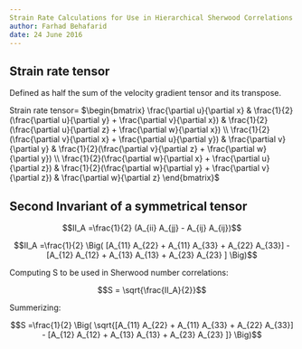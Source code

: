 ```yaml
---
Strain Rate Calculations for Use in Hierarchical Sherwood Correlations
author: Farhad Behafarid
date: 24 June 2016
---
```


## Strain rate tensor

Defined as half the sum of the velocity gradient tensor and its transpose.

Strain rate tensor= $\begin{bmatrix}
\frac{\partial u}{\partial x}  							& \frac{1}{2}(\frac{\partial u}{\partial y} +  \frac{\partial v}{\partial x})   & \frac{1}{2}(\frac{\partial u}{\partial z} +  \frac{\partial w}{\partial x}) \\
\frac{1}{2}(\frac{\partial v}{\partial x} +  \frac{\partial u}{\partial y})     & \frac{\partial v}{\partial y} 						& \frac{1}{2}(\frac{\partial v}{\partial z} +  \frac{\partial w}{\partial y}) \\
\frac{1}{2}(\frac{\partial w}{\partial x} +  \frac{\partial u}{\partial z})   	& \frac{1}{2}(\frac{\partial w}{\partial y} +  \frac{\partial v}{\partial z})   & \frac{\partial w}{\partial z} 
\end{bmatrix}$


## Second Invariant of a symmetrical tensor

~~~math
II_A =\frac{1}{2} (A_{ii} A_{jj} - A_{ij} A_{ij})
~~~

~~~math
II_A =\frac{1}{2} \Big( [A_{11} A_{22} + A_{11} A_{33} + A_{22} A_{33}]  - [A_{12} A_{12} + A_{13} A_{13} + A_{23} A_{23} ] \Big)
~~~

Computing S to be used in Sherwood number correlations:

~~~math
S = \sqrt{\frac{II_A}{2}}
~~~

Summerizing:
~~~math
S =\frac{1}{2} \Big( \sqrt{[A_{11} A_{22} + A_{11} A_{33} + A_{22} A_{33}]  - [A_{12} A_{12} + A_{13} A_{13} + A_{23} A_{23} ]} \Big)
~~~


